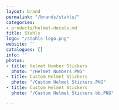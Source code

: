 ```yaml
---
layout: brand
permalink: "/brands/stahls/"
categories:
- products/helmet-decals.md
title: Stahls
logo: "/stahls-logo.png"
website: ''
catalogues: []
info: ''
photos:
- title: Helmet Number Stickers
  photo: "/Helmet Numbers.PNG"
- title: Custom Helmet Stickers
  photo: "/Custom Helmet Stickers.PNG"
- title: Custom Helmet Stickers
  photo: "/Custom Helmet Stickers bb.PNG"

---
```

